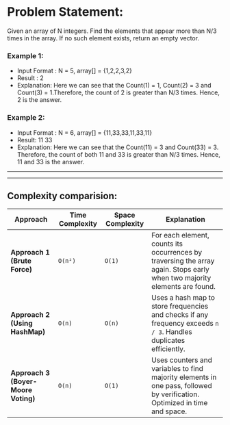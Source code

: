 # Problem Statement: 
Given an array of N integers. Find the elements that appear more than N/3 times in the array. If no such element exists, return an empty vector.

### Example 1:
- Input Format
: N = 5, array[] = {1,2,2,3,2}
- Result
: 2
- Explanation:
 Here we can see that the Count(1) = 1, Count(2) = 3 and Count(3) = 1.Therefore, the count of 2 is greater than N/3 times. Hence, 2 is the answer.

### Example 2:
- Input Format
:  N = 6, array[] = {11,33,33,11,33,11}
- Result:
 11 33
- Explanation:
 Here we can see that the Count(11) = 3 and Count(33) = 3. Therefore, the count of both 11 and 33 is greater than N/3 times. Hence, 11 and 33 is the answer.

---

---

## Complexity comparision:


| **Approach**                     | **Time Complexity** | **Space Complexity** | **Explanation**                                                                                               |
|----------------------------------|---------------------|----------------------|---------------------------------------------------------------------------------------------------------------|
| **Approach 1 (Brute Force)**      | `O(n²)`             | `O(1)`               | For each element, counts its occurrences by traversing the array again. Stops early when two majority elements are found. |
| **Approach 2 (Using HashMap)**    | `O(n)`              | `O(n)`               | Uses a hash map to store frequencies and checks if any frequency exceeds `n / 3`. Handles duplicates efficiently. |
| **Approach 3 (Boyer-Moore Voting)** | `O(n)`             | `O(1)`               | Uses counters and variables to find majority elements in one pass, followed by verification. Optimized in time and space. |
